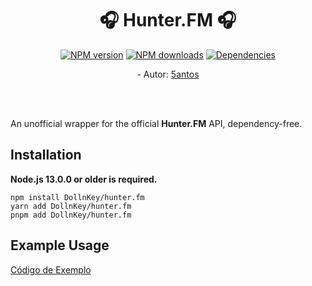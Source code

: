 <div align="center">
  <h1>🎧 Hunter.FM 🎧</h1>
  <p>
    <a href="https://www.npmjs.com/package/hunter.fm"><img src="https://img.shields.io/npm/v/hunter.fm.svg?color=3884FF&label=npm" alt="NPM version" /></a>
    <a href="https://www.npmjs.com/package/hunter.fm"><img src="https://img.shields.io/npm/dt/hunter.fm.svg?color=3884FF" alt="NPM downloads" /></a>
    <a href="https://www.npmjs.com/package/hunter.fm"><img src="https://img.shields.io/badge/dependencies-0-brightgreen?color=3884FF" alt="Dependencies" /></a>
  </p>
  <p>- Autor: <a href="https://github.com/5antos">5antos</a></p>
  <br><br>
</div>

An unofficial wrapper for the official **Hunter.FM** API, dependency-free.

Installation
------------

**Node.js 13.0.0 or older is required.**  

```sh-session
npm install DollnKey/hunter.fm
yarn add DollnKey/hunter.fm
pnpm add DollnKey/hunter.fm
```

Example Usage
-------------


[Código de Exemplo](https://github.com/DollnKey/Hunter.FM/tree/main/examples/Index.js)
